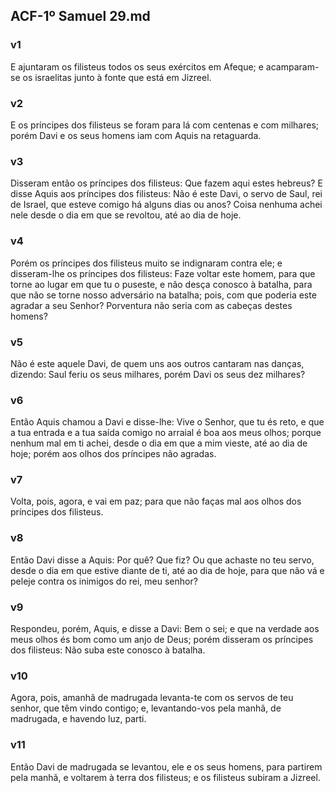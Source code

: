 ## ACF-1º Samuel 29.md
### v1
 E ajuntaram os filisteus todos os seus exércitos em Afeque; e acamparam-se os israelitas junto à fonte que está em Jizreel.
### v2
 E os príncipes dos filisteus se foram para lá com centenas e com milhares; porém Davi e os seus homens iam com Aquis na retaguarda.
### v3
 Disseram então os príncipes dos filisteus: Que fazem aqui estes hebreus? E disse Aquis aos príncipes dos filisteus: Não é este Davi, o servo de Saul, rei de Israel, que esteve comigo há alguns dias ou anos? Coisa nenhuma achei nele desde o dia em que se revoltou, até ao dia de hoje.
### v4
 Porém os príncipes dos filisteus muito se indignaram contra ele; e disseram-lhe os príncipes dos filisteus: Faze voltar este homem, para que torne ao lugar em que tu o puseste, e não desça conosco à batalha, para que não se torne nosso adversário na batalha; pois, com que poderia este agradar a seu Senhor? Porventura não seria com as cabeças destes homens?
### v5
 Não é este aquele Davi, de quem uns aos outros cantaram nas danças, dizendo: Saul feriu os seus milhares, porém Davi os seus dez milhares?
### v6
 Então Aquis chamou a Davi e disse-lhe: Vive o Senhor, que tu és reto, e que a tua entrada e a tua saída comigo no arraial é boa aos meus olhos; porque nenhum mal em ti achei, desde o dia em que a mim vieste, até ao dia de hoje; porém aos olhos dos príncipes não agradas.
### v7
 Volta, pois, agora, e vai em paz; para que não faças mal aos olhos dos príncipes dos filisteus.
### v8
 Então Davi disse a Aquis: Por quê? Que fiz? Ou que achaste no teu servo, desde o dia em que estive diante de ti, até ao dia de hoje, para que não vá e peleje contra os inimigos do rei, meu senhor?
### v9
 Respondeu, porém, Aquis, e disse a Davi: Bem o sei; e que na verdade aos meus olhos és bom como um anjo de Deus; porém disseram os príncipes dos filisteus: Não suba este conosco à batalha.
### v10
 Agora, pois, amanhã de madrugada levanta-te com os servos de teu senhor, que têm vindo contigo; e, levantando-vos pela manhã, de madrugada, e havendo luz, parti.
### v11
 Então Davi de madrugada se levantou, ele e os seus homens, para partirem pela manhã, e voltarem à terra dos filisteus; e os filisteus subiram a Jizreel.
